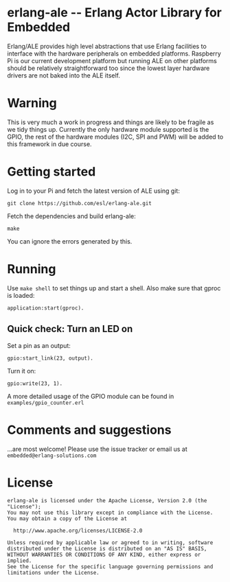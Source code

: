erlang-ale -- Erlang Actor Library for Embedded
=====

Erlang/ALE provides high level abstractions that use Erlang facilities to
interface with the hardware peripherals on embedded platforms. Raspberry Pi is
our current development platform but running ALE on other platforms should be
relatively straightforward too since the lowest layer hardware drivers are not
baked into the ALE itself.


# Warning

This is very much a work in progress and things are likely to be fragile as we
tidy things up. Currently the only hardware module supported is the GPIO, the
rest of the hardware modules (I2C, SPI and PWM) will be added to this framework
in due course.


# Getting started

Log in to your Pi and fetch the latest version of ALE using git:

    git clone https://github.com/esl/erlang-ale.git


Fetch the dependencies and build erlang-ale:

    make

You can ignore the errors generated by this.


# Running
Use `make shell` to set things up and start a shell. Also make sure that gproc
is loaded:

    application:start(gproc).


## Quick check: Turn an LED on

Set a pin as an output:

    gpio:start_link(23, output).

Turn it on:

    gpio:write(23, 1).    

A more detailed usage of the GPIO module can be found in
`examples/gpio_counter.erl`


# Comments and suggestions
...are most welcome! Please use the issue tracker or email us at
`embedded@erlang-solutions.com`


# License

    erlang-ale is licensed under the Apache License, Version 2.0 (the "License");
    You may not use this library except in compliance with the License.
    You may obtain a copy of the License at

      http://www.apache.org/licenses/LICENSE-2.0

    Unless required by applicable law or agreed to in writing, software
    distributed under the License is distributed on an "AS IS" BASIS,
    WITHOUT WARRANTIES OR CONDITIONS OF ANY KIND, either express or implied.
    See the License for the specific language governing permissions and
    limitations under the License.


